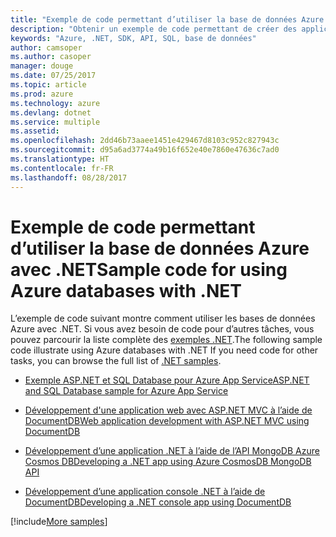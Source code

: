 ```yaml
---
title: "Exemple de code permettant d’utiliser la base de données Azure avec .NET"
description: "Obtenir un exemple de code permettant de créer des applications à l’aide de bases de données Azure avec .NET"
keywords: "Azure, .NET, SDK, API, SQL, base de données"
author: camsoper
ms.author: casoper
manager: douge
ms.date: 07/25/2017
ms.topic: article
ms.prod: azure
ms.technology: azure
ms.devlang: dotnet
ms.service: multiple
ms.assetid: 
ms.openlocfilehash: 2dd46b73aaee1451e429467d8103c952c827943c
ms.sourcegitcommit: d95a6ad3774a49b16f652e40e7860e47636c7ad0
ms.translationtype: HT
ms.contentlocale: fr-FR
ms.lasthandoff: 08/28/2017
---
```

# <a name="sample-code-for-using-azure-databases-with-net"></a><span data-ttu-id="9ee36-104">Exemple de code permettant d’utiliser la base de données Azure avec .NET</span><span class="sxs-lookup"><span data-stu-id="9ee36-104">Sample code for using Azure databases with .NET</span></span>

<span data-ttu-id="9ee36-105">L’exemple de code suivant montre comment utiliser les bases de données Azure avec .NET. Si vous avez besoin de code pour d’autres tâches, vous pouvez parcourir la liste complète des [exemples .NET](https://azure.microsoft.com/resources/samples/?term=dotnet).</span><span class="sxs-lookup"><span data-stu-id="9ee36-105">The following sample code illustrate using Azure databases with .NET If you need code for other tasks, you can browse the full list of [.NET samples](https://azure.microsoft.com/resources/samples/?term=dotnet).</span></span>

- [<span data-ttu-id="9ee36-106">Exemple ASP.NET et SQL Database pour Azure App Service</span><span class="sxs-lookup"><span data-stu-id="9ee36-106">ASP.NET and SQL Database sample for Azure App Service</span></span>](https://azure.microsoft.com/resources/samples/dotnet-sqldb-tutorial/)

- [<span data-ttu-id="9ee36-107">Développement d'une application web avec ASP.NET MVC à l’aide de DocumentDB</span><span class="sxs-lookup"><span data-stu-id="9ee36-107">Web application development with ASP.NET MVC using DocumentDB</span></span>](https://azure.microsoft.com/resources/samples/documentdb-dotnet-todo-app/)

- [<span data-ttu-id="9ee36-108">Développement d’une application .NET à l’aide de l’API MongoDB Azure Cosmos DB</span><span class="sxs-lookup"><span data-stu-id="9ee36-108">Developing a .NET app using Azure CosmosDB MongoDB API</span></span>](https://azure.microsoft.com/resources/samples/azure-cosmos-db-mongodb-dotnet-getting-started/)

- [<span data-ttu-id="9ee36-109">Développement d’une application console .NET à l’aide de DocumentDB</span><span class="sxs-lookup"><span data-stu-id="9ee36-109">Developing a .NET console app using DocumentDB</span></span>](https://azure.microsoft.com/resources/samples/documentdb-dotnet-getting-started/)

[!include[More samples](includes/more-samples.md)]
